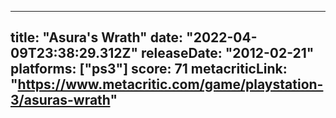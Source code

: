 
---
title: "Asura's Wrath"
date: "2022-04-09T23:38:29.312Z"
releaseDate: "2012-02-21"
platforms: ["ps3"]
score: 71
metacriticLink: "https://www.metacritic.com/game/playstation-3/asuras-wrath"
---

